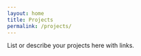 ```yaml
---
layout: home
title: Projects
permalink: /projects/
---
```


List or describe your projects here with links.
